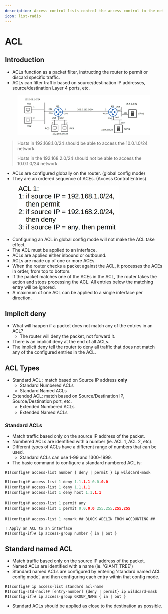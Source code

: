 ```yaml
---
description: Access control lists control the access control to the network.
icon: list-radio
---
```


# ACL

## Introduction

* ACLs function as a packet filter, instructing the router to permit or discard specific traffic.
* ACLs can filter traffic based on source/destination IP addresses, source/destination Layer 4 ports, etc.

<figure><img src=".gitbook/assets/image (1).png" alt=""><figcaption></figcaption></figure>

> Hosts in 192.168.1.0/24 should be able to access the 10.0.1.0/24 network.
>
> Hosts in the 192.168.2.0/24 should not be able to access the 10.0.1.0/24 network.&#x20;

* ACLs are configured globally on the router. (global config mode)
* They are an ordered sequence of ACEs. (Access Control Entries)

<figure><img src=".gitbook/assets/image (1) (1).png" alt=""><figcaption></figcaption></figure>

* Configuring an ACL in global config mode will not make the ACL take effect.
* The ACL must be applied to an interface.
* ACLs are applied either inbound or outbound.
* ACLs are made up of one or more ACEs.
* When the router checks a packet against the ACL, it processes the ACEs in order, from top to bottom.
* If the packet matches one of the ACEs in the ACL, the router takes the action and stops processing the ACL. All entries below the matching entry will be ignored.
* A maximum of one ACL can be applied to a single interface per direction.&#x20;

## Implicit deny

* What will happen if a packet does not match any of the entries in an ACL?
  * The router will deny the packet, not forward it.
* There is an implicit deny at the end of all ACLs.
* The implicit deny tell the router to deny all traffic that does not match any of the configured entries in the ACL.

## ACL Types

* Standard ACL : match based on Source IP address **only**
  * Standard Numbered ACLs
  * Standard Named ACLs
* Extended ACL: match based on Source/Destination IP, Source/Destination port, etc.
  * Extended Numbered ACLs
  * Extended Named ACLs

### Standard ACLs&#x20;

* Match traffic based only on the source IP address of the packet.
* Numbered ACLs are identified with a number (ie. ACL 1, ACL 2, etc).
* Different types of ACLs have a different range of numbers that can be used.
  * Standard ACLs can use 1-99 and 1300-1999.
* The basic command to configure a standard numbered ACL is:

```
R1(config)# access-list number { deny | permit } ip wildcard-mask
```

```c
R1(config)# access-list 1 deny 1.1.1.1 0.0.0.0
R1(config)# access-list 1 deny 1.1.1.1
R1(config)# access-list 1 deny host 1.1.1.1

R1(config)# access-list 1 permit any
R1(config)# access-list 1 permit 0.0.0.0 255.255.255.255

R1(config)# access-list 1 remark ## BLOCK ADELIN FROM ACCOUNTING ## 
```

```
! Apply an ACL to an interface
R1(config-if)# ip access-group number { in | out }
```

## Standard named ACL

* Match traffic based only on the source IP address of the packet.
* Named ACLs are identified with a name (ie. 'GIANT\_TREE')
* Standard named ACLs are configured by entering 'standard named ACL config mode', and then configuring each entry within that config mode.

```
R1(config)# ip access-list standard acl-name
R1(config-std-nacl)# [entry-number] {deny | permit} ip wildcard-mask
R1(config-if)# ip access-group GROUP_NAME { in | out }
```

* Standard ACLs should be applied as close to the destination as possible.

